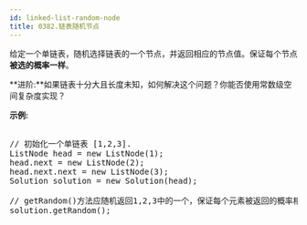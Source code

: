 ```yaml
---
id: linked-list-random-node
title: 0382.链表随机节点
---
```

给定一个单链表，随机选择链表的一个节点，并返回相应的节点值。保证每个节点**被选的概率一样**。

**进阶:**如果链表十分大且长度未知，如何解决这个问题？你能否使用常数级空间复杂度实现？

**示例:**


<pre><br/>// 初始化一个单链表 [1,2,3].<br/>ListNode head = new ListNode(1);<br/>head.next = new ListNode(2);<br/>head.next.next = new ListNode(3);<br/>Solution solution = new Solution(head);<br/><br/>// getRandom()方法应随机返回1,2,3中的一个，保证每个元素被返回的概率相等。<br/>solution.getRandom();<br/></pre>

